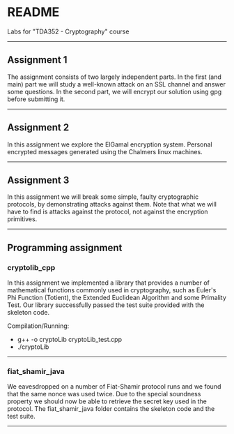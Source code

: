 # README #

Labs for "TDA352 - Cryptography" course

-----------------------------------------------------------------

## Assignment 1 ##

The assignment consists of two largely independent parts. In the first (and main) part we will study a well-known attack on an SSL channel and answer some questions. In the second part, we will encrypt our solution using gpg before submitting it.

-----------------------------------------------------------------

## Assignment 2 ##

In this assignment we explore the ElGamal encryption system. Personal encrypted messages generated using the Chalmers linux machines.

-----------------------------------------------------------------

## Assignment 3 ##

In this assignment we will break some simple, faulty cryptographic protocols, by demonstrating attacks against them. Note that what we will have to find is attacks against the protocol, not against the encryption primitives.

-----------------------------------------------------------------

## Programming assignment ##

### cryptolib_cpp ###

In this assignment we implemented a library that provides a number of mathematical functions commonly used in cryptography, such as Euler's Phi Function (Totient), the Extended Euclidean Algorithm and some Primality Test. Our library successfully passed the test suite provided with the skeleton code.

Compilation/Running:
* g++ -o cryptoLib cryptoLib_test.cpp
* ./cryptoLib

-----------------------------------------------------------------

### fiat_shamir_java ###

We eavesdropped on a number of Fiat-Shamir protocol runs and we found that the same nonce was used twice. Due to the special soundness property we should now be able to retrieve the secret key used in the protocol. The fiat_shamir_java folder contains the skeleton code and the test suite.

-----------------------------------------------------------------
